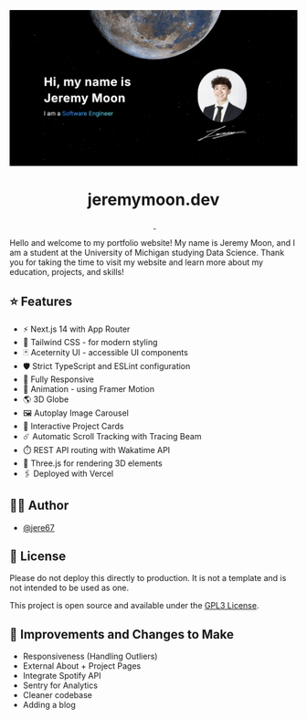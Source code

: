 <p align="center">
  <img alt="Screenshot of Website" src="./public/personal_website.png">
</p>

<h1 align="center">
  jeremymoon.dev
</h1>

<p align="center">
  <img alt="" src="https://img.shields.io/github/languages/top/jere67/personal-website?style=for-the-badge&labelColor=000">
  <a aria-label="Framework" href="https://nextjs.org">
    <img alt="" src="https://img.shields.io/badge/Next.js-000000.svg?style=for-the-badge&logo=Next.js&labelColor=000">
  </a>
  <a aria-label="License" href="https://github.com/jere67/personal-website/blob/main/LICENSE">
    <img alt="" src="https://img.shields.io/github/license/jere67/personal-website?style=for-the-badge&labelColor=000">
  </a>
</p>

Hello and welcome to my portfolio website! My name is Jeremy Moon, and I am a student at the University of Michigan studying Data Science. Thank you for taking the time to visit my website and learn more about my education, projects, and skills!

## ⭐ Features
- ⚡️ Next.js 14 with App Router
- 🎨 Tailwind CSS - for modern styling
- 🃏 Aceternity UI - accessible UI components
- 🛡 Strict TypeScript and ESLint configuration
- 📱 Fully Responsive
- 🎨 Animation - using Framer Motion
- 🌎 3D Globe
- 🖼️ Autoplay Image Carousel
- 📇 Interactive Project Cards
- ☄️ Automatic Scroll Tracking with Tracing Beam 
- ⏱️ REST API routing with Wakatime API
- 💠 Three.js for rendering 3D elements
- 🖇️ Deployed with Vercel

## ✍🏻 Author

- [@jere67](https://github.com/jere67)

## 🪪 License

Please do not deploy this directly to production. It is not a template and is not intended to be used as one.

This project is open source and available under the [GPL3 License](LICENSE).

## 🤖 Improvements and Changes to Make
- Responsiveness (Handling Outliers)
- External About + Project Pages
- Integrate Spotify API
- Sentry for Analytics
- Cleaner codebase
- Adding a blog